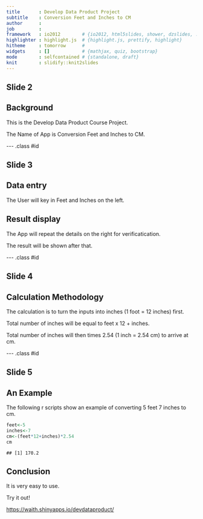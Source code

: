 ```yaml
---
title       : Develop Data Product Project
subtitle    : Conversion Feet and Inches to CM
author      : 
job         : 
framework   : io2012        # {io2012, html5slides, shower, dzslides, ...}
highlighter : highlight.js  # {highlight.js, prettify, highlight}
hitheme     : tomorrow      # 
widgets     : []            # {mathjax, quiz, bootstrap}
mode        : selfcontained # {standalone, draft}
knit        : slidify::knit2slides
---
```


## Slide 2

Background
----------

This is the Develop Data Product Course Project.

The Name of App is Conversion Feet and Inches to CM.

--- .class #id 

## Slide 3

Data entry
----------
The User will key in Feet and Inches on the left.

Result display
-------------
The App will repeat the details on the right for verificatication.

The result will be shown after that.

--- .class #id 


## Slide 4

Calculation Methodology
-----------------------

The calculation is to turn the inputs into inches (1 foot = 12 inches) first.  

Total number of inches will be equal to feet x 12 + inches.

Total number of inches will then times 2.54 (1 inch = 2.54 cm) to arrive at cm.


--- .class #id 

## Slide 5

An Example
----------

The following r scripts show an example of converting 5 feet 7 inches to cm.


```r
feet<-5
inches<-7
cm<-(feet*12+inches)*2.54
cm
```

```
## [1] 170.2
```



Conclusion
----------

It is very easy to use. 

Try it out!

https://waith.shinyapps.io/devdataproduct/

